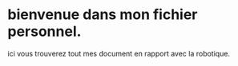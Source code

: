 ﻿# bienvenue dans mon fichier personnel.

ici vous trouverez tout mes document en rapport avec la robotique.
 
